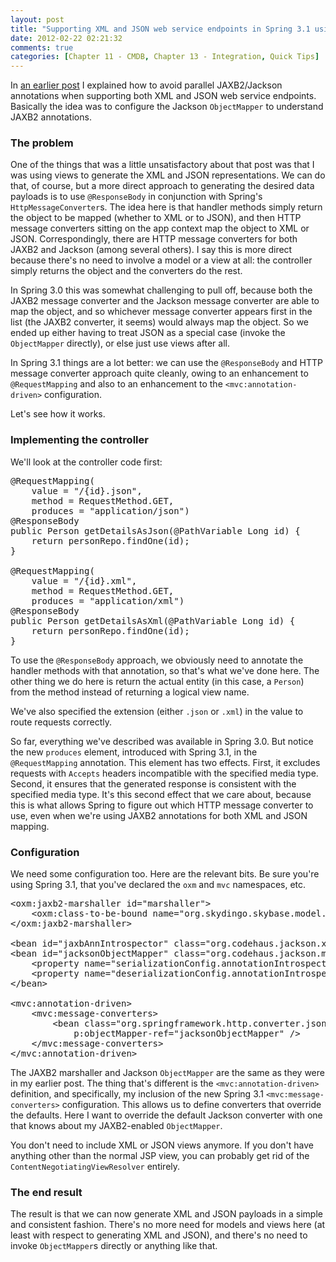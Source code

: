 ```yaml
---
layout: post
title: "Supporting XML and JSON web service endpoints in Spring 3.1 using @ResponseBody"
date: 2012-02-22 02:21:32
comments: true
categories: [Chapter 11 - CMDB, Chapter 13 - Integration, Quick Tips]
---
```

In <a href="http://springinpractice.com/2011/12/06/jackson-json-jaxb2-xml-spring/" title="Configuring Jackson to use JAXB2 annotations with Spring">an earlier post</a> I explained how to avoid parallel JAXB2/Jackson annotations when supporting both XML and JSON web service endpoints. Basically the idea was to configure the Jackson <code>ObjectMapper</code> to understand JAXB2 annotations.

<h3>The problem</h3>

One of the things that was a little unsatisfactory about that post was that I was using views to generate the XML and JSON representations. We can do that, of course, but a more direct approach to generating the desired data payloads is to use <code>@ResponseBody</code> in conjunction with Spring's <code>HttpMessageConverter</code>s. The idea here is that handler methods simply return the object to be mapped (whether to XML or to JSON), and then HTTP message converters sitting on the app context map the object to XML or JSON. Correspondingly, there are HTTP message converters for both JAXB2 and Jackson (among several others). I say this is more direct because there's no need to involve a model or a view at all: the controller simply returns the object and the converters do the rest.

In Spring 3.0 this was somewhat challenging to pull off, because both the JAXB2 message converter and the Jackson message converter are able to map the object, and so whichever message converter appears first in the list (the JAXB2 converter, it seems) would always map the object. So we ended up either having to treat JSON as a special case (invoke the <code>ObjectMapper</code> directly), or else just use views after all.

In Spring 3.1 things are a lot better: we can use the <code>@ResponseBody</code> and HTTP message converter approach quite cleanly, owing to an enhancement to <code>@RequestMapping</code> and also to an enhancement to the <code>&lt;mvc:annotation-driven&gt;</code> configuration.

Let's see how it works.

<h3>Implementing the controller</h3>

We'll look at the controller code first:

<pre>@RequestMapping(
    value = "/{id}.json",
    method = RequestMethod.GET,
    produces = "application/json")
@ResponseBody
public Person getDetailsAsJson(@PathVariable Long id) {
    return personRepo.findOne(id);
}

@RequestMapping(
    value = "/{id}.xml",
    method = RequestMethod.GET,
    produces = "application/xml")
@ResponseBody
public Person getDetailsAsXml(@PathVariable Long id) {
    return personRepo.findOne(id);
}</pre>

To use the <code>@ResponseBody</code> approach, we obviously need to annotate the handler methods with that annotation, so that's what we've done here. The other thing we do here is return the actual entity (in this case, a <code>Person</code>) from the method instead of returning a logical view name.

We've also specified the extension (either <code>.json</code> or <code>.xml</code>) in the value to route requests correctly.

So far, everything we&#039;ve described was available in Spring 3.0. But notice the new <code>produces</code> element, introduced with Spring 3.1, in the <code>@RequestMapping</code> annotation. This element has two effects. First, it excludes requests with <code>Accepts</code> headers incompatible with the specified media type. Second, it ensures that the generated response is consistent with the specified media type. It's this second effect that we care about, because this is what allows Spring to figure out which HTTP message converter to use, even when we're using JAXB2 annotations for both XML and JSON mapping.

<h3>Configuration</h3>

We need some configuration too. Here are the relevant bits. Be sure you're using Spring 3.1, that you've declared the <code>oxm</code> and <code>mvc</code> namespaces, etc.

<pre>&lt;oxm:jaxb2-marshaller id="marshaller"&gt;
    &lt;oxm:class-to-be-bound name="org.skydingo.skybase.model.Person" /&gt;
&lt;/oxm:jaxb2-marshaller&gt;
    
&lt;bean id="jaxbAnnIntrospector" class="org.codehaus.jackson.xc.JaxbAnnotationIntrospector" /&gt;
&lt;bean id="jacksonObjectMapper" class="org.codehaus.jackson.map.ObjectMapper"&gt;
    &lt;property name="serializationConfig.annotationIntrospector" ref="jaxbAnnIntrospector" /&gt;
    &lt;property name="deserializationConfig.annotationIntrospector" ref="jaxbAnnIntrospector" /&gt;
&lt;/bean&gt;

&lt;mvc:annotation-driven&gt;
    &lt;mvc:message-converters&gt;
        &lt;bean class="org.springframework.http.converter.json.MappingJacksonHttpMessageConverter"
            p:objectMapper-ref="jacksonObjectMapper" /&gt;
    &lt;/mvc:message-converters&gt;
&lt;/mvc:annotation-driven&gt;</pre>

The JAXB2 marshaller and Jackson <code>ObjectMapper</code> are the same as they were in my earlier post. The thing that's different is the <code>&lt;mvc:annotation-driven&gt;</code> definition, and specifically, my inclusion of the new Spring 3.1 <code>&lt;mvc:message-converters&gt;</code> configuration. This allows us to define converters that override the defaults. Here I want to override the default Jackson converter with one that knows about my JAXB2-enabled <code>ObjectMapper</code>.

You don't need to include XML or JSON views anymore. If you don't have anything other than the normal JSP view, you can probably get rid of the <code>ContentNegotiatingViewResolver</code> entirely.

<h3>The end result</h3>

The result is that we can now generate XML and JSON payloads in a simple and consistent fashion. There's no more need for models and views here (at least with respect to generating XML and JSON), and there's no need to invoke <code>ObjectMapper</code>s directly or anything like that.
